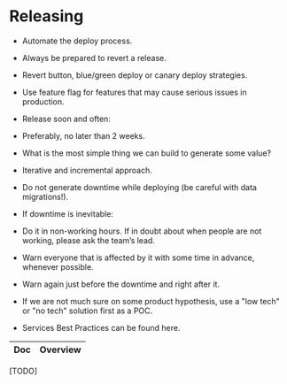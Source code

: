 # Releasing

- Automate the deploy process.
- Always be prepared to revert a release.
- Revert button, blue/green deploy or canary deploy strategies.
- Use feature flag for features that may cause serious issues in production.
- Release soon and often:
- Preferably, no later than 2 weeks.
- What is the most simple thing we can build to generate some value?
- Iterative and incremental approach.

- Do not generate downtime while deploying (be careful with data migrations!).
- If downtime is inevitable:
- Do it in non-working hours. If in doubt about when people are not working, please ask the team’s lead.
- Warn everyone that is affected by it with some time in advance, whenever possible.
- Warn again just before the downtime and right after it.
- If we are not much sure on some product hypothesis, use a "low tech" or "no tech" solution first as a POC.
- Services Best Practices can be found here.


<!-- prettier-ignore-start -->
<!-- start_toc -->
| Doc | Overview |
|--|--|

<!-- end_toc -->
<!-- prettier-ignore-end -->

[TODO]